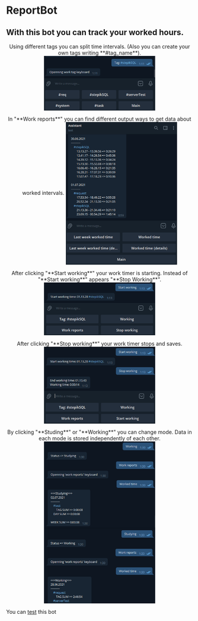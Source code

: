 # ReportBot

## With this bot you can track your worked hours. 

<p align="center">
  Using different tags you can split time intervals. (Also you can create your own tags writing **#tag_name**).
  
  <img align="center" src="https://github.com/TAPAKAHOKOT/ReportBot/blob/main/imgs/tags.png" width="300">
</p>
<p align="center">
  In "**Work reports**" you can find different output ways to get data about worked intervals.

  <img align="center" src="https://github.com/TAPAKAHOKOT/ReportBot/blob/main/imgs/im_worked_time_det.png" width="300"> 
</p>
<p align="center">
  After clicking "**Start working**" your work timer is starting. Instead of "**Start working**" appears "**Stop Working**".

  <img align="center" src="https://github.com/TAPAKAHOKOT/ReportBot/blob/main/imgs/start.png" width="300"> 
</p>
<p align="center">
  After clicking "**Stop working**" your work timer stops and saves.

  <img align="center" src="https://github.com/TAPAKAHOKOT/ReportBot/blob/main/imgs/stop.png" width="300"> 
</p>
<p align="center">
  By clicking "**Studing**" or "**Working**" you can change mode. Data in each mode is stored independently of each other.

  <img align="center" src="https://github.com/TAPAKAHOKOT/ReportBot/blob/main/imgs/studying.png" width="300"> 

  <img align="center" src="https://github.com/TAPAKAHOKOT/ReportBot/blob/main/imgs/working.png" width="300"> 


  You can [test](https://t.me/clear_reports_sender_bot) this bot
</p>
